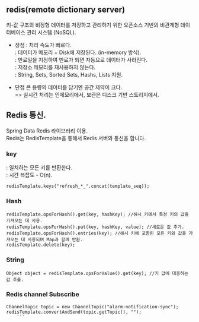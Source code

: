 ## redis(remote dictionary server)
  
 키-값 구조의 비정형 데이터를 저장하고 관리하기 위한 오픈소스 기반의 비관계형 데이터베이스 관리 시스템 (NoSQL). 
  
- 장점
: 처리 속도가 빠르다.   
: 데이터가 메모리 + Disk에 저장된다. (in-memory 방식).   
: 만료일을 지정하여 만료가 되면 자동으로 데이터가 사라진다.    
: 저장소 메모리를 재사용하지 않는다.     
: String, Sets, Sorted Sets, Hashs, Lists 지원.  
   
- 단점 
큰 용량의 데이터를 담기엔 공간 제약이 크다.   
=> 실시간 처리는 인메모리에서, 보관은 디스크 기반 스토리지에서.   
   
## Redis 통신. 
Spring Data Redis 라이브러리 이용.   
Redis는 RedisTemplate을 통해서 Redis 서버와 통신을 합니다.     

### key 
: 일치하는 모든 키를 반환한다.    
: 시간 복잡도 - O(n).   
```
redisTemplate.keys("refresh_*_".concat(template_seq));    
```

### Hash 
```
redisTemplate.opsForHash().get(key, hashKey); //해시 키에서 특정 키의 값을 가져오는 데 사용.   
redisTemplate.opsForHash().put(key, hashKey, value); //새로운 값 추가.    
redisTemplate.opsForHash().entries(key); //해시 키에 포함된 모든 키와 값을 가져오는 데 사용되며 Map과 함께 반환.   
redisTemplate.delete(key);    
```

### String  
```
Object object = redisTemplate.opsForValue().get(key); //키 값에 대응하는 값 추출.   
```

### Redis channel Subscribe
```
ChannelTopic topic = new ChannelTopic("alarm-notification-sync");
redisTemplate.convertAndSend(topic.getTopic(), "");
    ```
